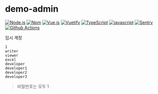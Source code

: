 # demo-admin

[![Node.js](https://img.shields.io/badge/Node.js-v16-darkgreen.svg?logo=node.js)](https://nodejs.org/)
[![Npm](https://img.shields.io/badge/npm-v8-blue.svg?logo=npm)](https://nodejs.org/)
[![Vue.js](https://img.shields.io/badge/Vue.js-v2.6-deepgreen.svg?logo=vue.js)](https://kr.vuejs.org/v2/guide/index.html)
[![Vuetify](https://img.shields.io/badge/Vuetify-v2.6-blue.svg?logo=vuetify)](https://vuetifyjs.com/)
[![TypeScript](https://img.shields.io/badge/TypeScript-v4.5-blue.svg?logo=typescript)](https://www.typescriptlang.org/)
[![javascript](https://img.shields.io/badge/javascript-ESNext-orange.svg)]()
[![Sentry](https://img.shields.io/badge/Monitorning-Sentry-purple.svg)](https://sentry.io/)
[![Github Actions](https://img.shields.io/badge/CI/CD-Github%20Actions-black.svg)](https://github.com/features/actions)

임시 계정

```
1
writer
viewer
excel
developer
developer1
developer2
developer3
```

> 비밀번호는 모두 1
